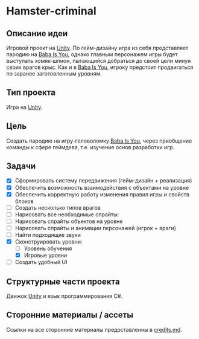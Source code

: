 # Hamster-criminal
## Описание идеи
Игровой проект на [Unity](https://unity.com/ru). По гейм-дизайну игра из себя представляет пародию на [Baba Is You](https://store.steampowered.com/app/736260/Baba_Is_You/), однако главным персонажем игры будет выступать хомяк-шпион, пытающийся добраться до своей цели минуя своих врагов крыс. Как и в [Baba Is You](https://store.steampowered.com/app/736260/Baba_Is_You/), игроку предстоит продвигаться по заранее заготовленным уровням.
## Тип проекта
Игра на [Unity](https://unity.com/ru).
## Цель
Создать пародию на игру-головоломку [Baba Is You](https://store.steampowered.com/app/736260/Baba_Is_You/), через приобщение команды к сфере геймдева, т.е. изучение основ разработки игр.
## Задачи
- [x] Сформировать систему передвижения (гейм-дизайн + реализация)
- [x] Обеспечить возможность взаимодействия с объектами на уровне
- [x] Обеспечить корректную работу изменения правил игры и свойств блоков
- [ ] Создать несколько типов врагов
- [ ]  Нарисовать все необходимые спрайты:
  - [ ] Нарисовать спрайты объектов на уровне
  - [ ] Нарисовать спрайты и анимации персонажей (игрок + враги)
- [ ] Найти подходящие звуки
- [x] Сконструировать уровни:
  - [ ]  Уровень обучения
  - [x]  Игровые уровни
- [ ]  Создать удобный UI
## Структурные части проекта
Движок [Unity](https://unity.com/ru) и язык программирования C#.
## Сторонние материалы / ассеты
Ссылки на все сторонние материалы предоставленны в [credits.md](https://github.com/gorobtsov2006/Hamster-criminal/blob/main/credits.md).
